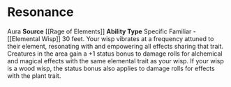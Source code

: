 ﻿---
ability_type: Specific Familiar - Elemental Wisp
actions: null
frequency: null
id: '100'
name: Resonance
rarity: Common
requirement: null
source: '[[DATABASE/source/Rage of Elements|Rage of Elements]]'
trait: null
type: Familiar Ability

---
# Resonance

<span class="item-trait">Aura</span>
**Source** [[Rage of Elements]]
**Ability Type** Specific Familiar - [[Elemental Wisp]]
30 feet. Your wisp vibrates at a frequency attuned to their element, resonating with and empowering all effects sharing that trait. Creatures in the area gain a +1 status bonus to damage rolls for alchemical and magical effects with the same elemental trait as your wisp. If your wisp is a wood wisp, the status bonus also applies to damage rolls for effects with the plant trait.